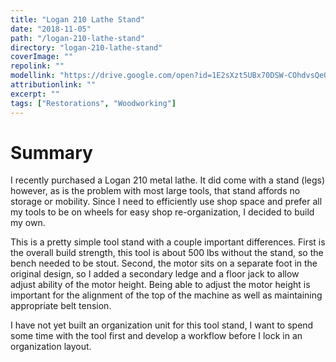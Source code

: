```yaml
---
title: "Logan 210 Lathe Stand"
date: "2018-11-05"
path: "/logan-210-lathe-stand"
directory: "logan-210-lathe-stand"
coverImage: ""
repolink: ""
modellink: "https://drive.google.com/open?id=1E2sXzt5UBx70DSW-COhdvsQeQzxZ9YRU"
attributionlink: ""
excerpt: ""
tags: ["Restorations", "Woodworking"]
---
```


# Summary

I recently purchased a Logan 210 metal lathe. It did come with a stand (legs) however, as is the problem with most large tools, that stand affords no storage or mobility. Since I need to efficiently use shop space and prefer all my tools to be on wheels for easy shop re-organization, I decided to build my own.

This is a pretty simple tool stand with a couple important differences. First is the overall build strength, this tool is about 500 lbs without the stand, so the bench needed to be stout. Second, the motor sits on a separate foot in the original design, so I added a secondary ledge and a floor jack to allow adjust ability of the motor height. Being able to adjust the motor height is important for the alignment of the top of the machine as well as maintaining appropriate belt tension.

I have not yet built an organization unit for this tool stand, I want to spend some time with the tool first and develop a workflow before I lock in an organization layout.
